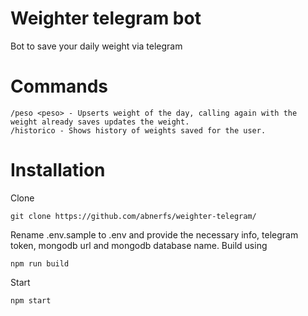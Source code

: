 # Weighter telegram bot
Bot to save your daily weight via telegram

# Commands
```
/peso <peso> - Upserts weight of the day, calling again with the weight already saves updates the weight.
/historico - Shows history of weights saved for the user.
```

# Installation
Clone 
```
git clone https://github.com/abnerfs/weighter-telegram/
```

Rename .env.sample to .env and provide the necessary info, telegram token, mongodb url and mongodb database name.
Build using 
```
npm run build
```
Start
```
npm start
```
